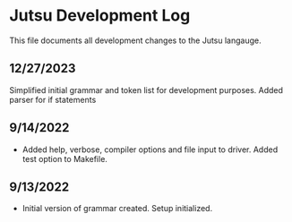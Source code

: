 # Jutsu Development Log
This file documents all development changes to the Jutsu langauge.

## 12/27/2023

Simplified initial grammar and token list for development purposes. Added parser for if statements

## 9/14/2022

* Added help, verbose, compiler options and file input to driver. Added test option to Makefile.

## 9/13/2022

* Initial version of grammar created. Setup initialized.